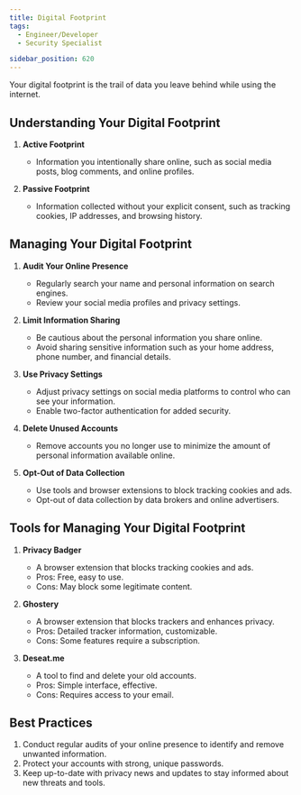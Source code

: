 ```yaml
---
title: Digital Footprint
tags:
  - Engineer/Developer
  - Security Specialist

sidebar_position: 620
---
```


Your digital footprint is the trail of data you leave behind while using the internet.

## Understanding Your Digital Footprint

1. **Active Footprint**
   - Information you intentionally share online, such as social media posts, blog comments, and online profiles.

2. **Passive Footprint**
   - Information collected without your explicit consent, such as tracking cookies, IP addresses, and browsing history.

## Managing Your Digital Footprint

1. **Audit Your Online Presence**
   - Regularly search your name and personal information on search engines.
   - Review your social media profiles and privacy settings.

2. **Limit Information Sharing**
   - Be cautious about the personal information you share online.
   - Avoid sharing sensitive information such as your home address, phone number, and financial details.

3. **Use Privacy Settings**
   - Adjust privacy settings on social media platforms to control who can see your information.
   - Enable two-factor authentication for added security.

4. **Delete Unused Accounts**
   - Remove accounts you no longer use to minimize the amount of personal information available online.

5. **Opt-Out of Data Collection**
   - Use tools and browser extensions to block tracking cookies and ads.
   - Opt-out of data collection by data brokers and online advertisers.

## Tools for Managing Your Digital Footprint

1. **Privacy Badger**
   - A browser extension that blocks tracking cookies and ads.
   - Pros: Free, easy to use.
   - Cons: May block some legitimate content.

2. **Ghostery**
   - A browser extension that blocks trackers and enhances privacy.
   - Pros: Detailed tracker information, customizable.
   - Cons: Some features require a subscription.

3. **Deseat.me**
   - A tool to find and delete your old accounts.
   - Pros: Simple interface, effective.
   - Cons: Requires access to your email.

## Best Practices

1. Conduct regular audits of your online presence to identify and remove unwanted information.
2. Protect your accounts with strong, unique passwords.
3. Keep up-to-date with privacy news and updates to stay informed about new threats and tools.
